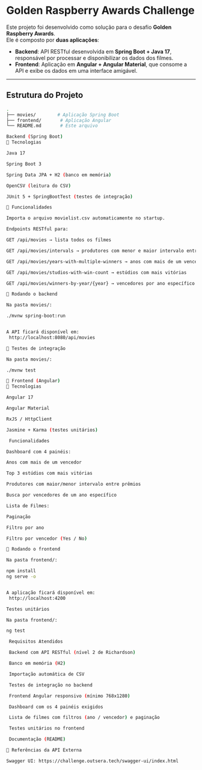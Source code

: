 # Golden Raspberry Awards Challenge 

Este projeto foi desenvolvido como solução para o desafio **Golden Raspberry Awards**.  
Ele é composto por **duas aplicações**:

- **Backend**: API RESTful desenvolvida em **Spring Boot + Java 17**, responsável por processar e disponibilizar os dados dos filmes.
- **Frontend**: Aplicação em **Angular + Angular Material**, que consome a API e exibe os dados em uma interface amigável.

---

##  Estrutura do Projeto

```bash
.
├── movies/        # Aplicação Spring Boot
├── frontend/       # Aplicação Angular
└── README.md       # Este arquivo

Backend (Spring Boot)
📌 Tecnologias

Java 17

Spring Boot 3

Spring Data JPA + H2 (banco em memória)

OpenCSV (leitura do CSV)

JUnit 5 + SpringBootTest (testes de integração)

📌 Funcionalidades

Importa o arquivo movielist.csv automaticamente no startup.

Endpoints RESTful para:

GET /api/movies → lista todos os filmes

GET /api/movies/intervals → produtores com menor e maior intervalo entre prêmios

GET /api/movies/years-with-multiple-winners → anos com mais de um vencedor

GET /api/movies/studios-with-win-count → estúdios com mais vitórias

GET /api/movies/winners-by-year/{year} → vencedores por ano específico

📌 Rodando o backend

Na pasta movies/:

./mvnw spring-boot:run


A API ficará disponível em:
 http://localhost:8080/api/movies

📌 Testes de integração

Na pasta movies/:

./mvnw test

🎨 Frontend (Angular)
📌 Tecnologias

Angular 17

Angular Material

RxJS / HttpClient

Jasmine + Karma (testes unitários)

 Funcionalidades

Dashboard com 4 painéis:

Anos com mais de um vencedor

Top 3 estúdios com mais vitórias

Produtores com maior/menor intervalo entre prêmios

Busca por vencedores de um ano específico

Lista de Filmes:

Paginação

Filtro por ano

Filtro por vencedor (Yes / No)

📌 Rodando o frontend

Na pasta frontend/:

npm install
ng serve -o


A aplicação ficará disponível em:
 http://localhost:4200

Testes unitários

Na pasta frontend/:

ng test

 Requisitos Atendidos

 Backend com API RESTful (nível 2 de Richardson)

 Banco em memória (H2)

 Importação automática de CSV

 Testes de integração no backend

 Frontend Angular responsivo (mínimo 768x1280)

 Dashboard com os 4 painéis exigidos

 Lista de filmes com filtros (ano / vencedor) e paginação

 Testes unitários no frontend

 Documentação (README)

📖 Referências da API Externa

Swagger UI: https://challenge.outsera.tech/swagger-ui/index.html
